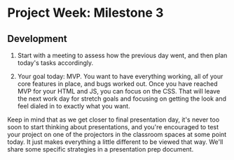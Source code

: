 # Project Week: Milestone 3

## Development

1. Start with a meeting to assess how the previous day went, and then plan today's tasks accordingly.

1. Your goal today: MVP. You want to have everything working, all of your core features in place, and bugs worked out. Once you have reached MVP for your HTML and JS, you can focus on the CSS. That will leave the next work day for stretch goals and focusing on getting the look and feel dialed in to exactly what you want.

Keep in mind that as we get closer to final presentation day, it's never too soon to start thinking about presentations, and you're encouraged to test your project on one of the projectors in the classroom spaces at some point today. It just makes everything a little different to be viewed that way. We'll share some specific strategies in a presentation prep document.
